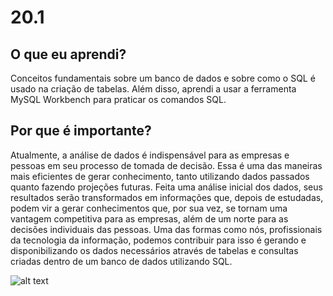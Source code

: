# 20.1

## O que eu aprendi?
Conceitos fundamentais sobre um banco de dados  e sobre como o SQL é usado na criação de tabelas. Além disso, aprendi a usar a ferramenta MySQL Workbench para praticar os comandos SQL. 

## Por que é importante?
Atualmente, a análise de dados é indispensável para as empresas e pessoas em seu processo de tomada de decisão. Essa é uma das maneiras mais eficientes de gerar conhecimento, tanto utilizando dados passados quanto fazendo projeções futuras.
Feita uma análise inicial dos dados, seus resultados serão transformados em informações que, depois de estudadas, podem vir a gerar conhecimentos que, por sua vez, se tornam uma vantagem competitiva para as empresas, além de um norte para as decisões individuais das pessoas.
Uma das formas como nós, profissionais da tecnologia da informação, podemos contribuir para isso é gerando e disponibilizando os dados necessários através de tabelas e consultas criadas dentro de um banco de dados utilizando SQL.
 
![alt text](https://s3.us-east-2.amazonaws.com/assets.app.betrybe.com/back-end/sql/images/diagrama2-e3b833ede751725627a5f9f54a9946be.png)
